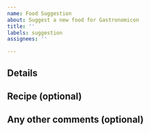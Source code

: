 ```yaml
---
name: Food Suggestion
about: Suggest a new food for Gastronomicon
title: ''
labels: suggestion
assignees: ''

---
```


## Details
<!-- Stuff like name, effects, etc... -->
<!-- Only the name is required -->

## Recipe (optional)
<!-- 
Some tips for the recipe:
- Don't focus too much on making it realistic, just the list of ingredients and tools is usually good enough
- On the other hand, don't be afraid to also suggest an intermediate product (like tapioca pearls for the boba tea recipe) or a completely new plant/resource, as long as that new plant/resource is pretty common enough and may possibly be used in more recipes in the future.
-->

## Any other comments (optional)
